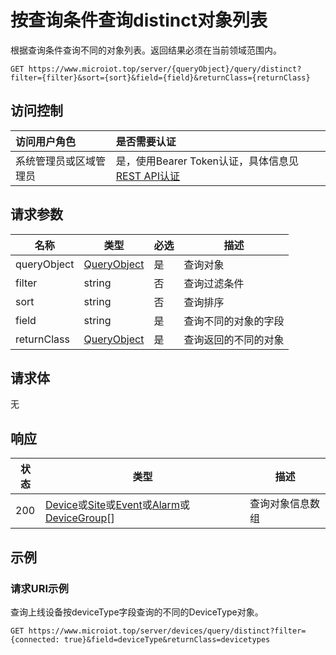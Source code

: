 # 按查询条件查询distinct对象列表

根据查询条件查询不同的对象列表。返回结果必须在当前领域范围内。

``` HTTP
GET https://www.microiot.top/server/{queryObject}/query/distinct?filter={filter}&sort={sort}&field={field}&returnClass={returnClass}
```
## 访问控制

| 访问用户角色           | 是否需要认证                                 |
| :--------------------- | :------------------------------------------- |
| 系统管理员或区域管理员 | 是，使用Bearer Token认证，具体信息见[REST API认证](../api.md) |

## 请求参数

| 名称        | 类型                                  | 必选 | 描述                 |
| ----------- | ------------------------------------- | ---- | -------------------- |
| queryObject | [QueryObject](queryid.md#queryobject) | 是   | 查询对象             |
| filter      | string                                | 否   | 查询过滤条件         |
| sort        | string                                | 否   | 查询排序             |
| field       | string                                | 是   | 查询不同的对象的字段 |
| returnClass | [QueryObject](queryid.md#queryobject) | 是   | 查询返回的不同的对象 |

## 请求体

无

## 响应

| 状态 | 类型          | 描述           |
| ---- | ------------- | -------------- |
| 200  | [Device](../device/adddevice.md#device)或[Site](../site/addsite.md#site)或[Event](../event/addevent.md#event)或[Alarm](../alarm/addalarm.md#alarm)或[DeviceGroup](../devicegroup/adddevicegroup.md#devicegroup)[] | 查询对象信息数组 |



## 示例

### 请求URI示例

查询上线设备按deviceType字段查询的不同的DeviceType对象。

``` HTTP
GET https://www.microiot.top/server/devices/query/distinct?filter={connected: true}&field=deviceType&returnClass=devicetypes
```


